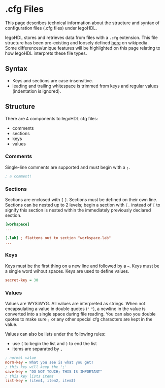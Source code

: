 # .cfg Files

This page describes technical information about the structure and syntax of configuration files (.cfg files) under legoHDL.

legoHDL stores and retrieves data from files with a `.cfg` extension. This file structure has been pre-existing and loosely defined [here](https://en.wikipedia.org/wiki/INI_file) on wikipedia. Some differences/unique features will be highlighted on this page relating to how legoHDL interprets these file types.

## Syntax

- Keys and sections are case-insensitive. 
- leading and trailing whitespace is trimmed from keys and regular values (indentation is ignored).


## Structure

There are 4 components to legoHDL cfg files: 
- comments
- sections
- keys
- values

### Comments

Single-line comments are supported and must begin with a `;`.

```INI
; a comment!
```

### Sections

Sections are enclosed with `[` `]`. Sections must be defined on their own line. Sections can be nested up to 2 levels; begin a section with `[.` instead of `[` to signify this section is nested within the immediately previously declared section.

```INI
[workspace]
...

[.lab] ; flattens out to section "workspace.lab"
...
```

### Keys

Keys must be the first thing on a new line and followed by a `=`. Keys must be a single word wihout spaces. Keys are used to define values.

```INI
secret-key = 30
```

### Values

Values are WYSIWYG. All values are interpreted as strings. When not encapsulating a value in double quotes (`"` `"`), a newline in the value is converted into a single space during file reading. You can also you double quotes to make sure `;` or any other special cfg characters are kept in the value.

Values can also be lists under the following rules:
- use `(` to begin the list and `)` to end the list
- items are separated by `,`

```INI
; normal value
norm-key = What you see is what you get!
; this key will keep the ';'
save-key = "DO NOT TOUCH; THIS IS IMPORTANT"
; this key lists items
list-key = (item1, item2, item3)
```